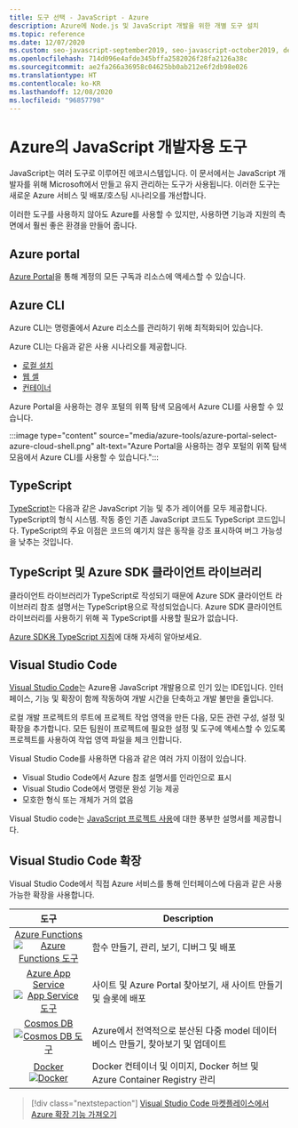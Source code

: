 ```yaml
---
title: 도구 선택 - JavaScript - Azure
description: Azure에 Node.js 및 JavaScript 개발을 위한 개별 도구 설치
ms.topic: reference
ms.date: 12/07/2020
ms.custom: seo-javascript-september2019, seo-javascript-october2019, devx-track-js
ms.openlocfilehash: 714d096e4afde345bffa2582026f28fa2126a38c
ms.sourcegitcommit: ae2fa266a36958c04625bb0ab212e6f2db98e026
ms.translationtype: HT
ms.contentlocale: ko-KR
ms.lasthandoff: 12/08/2020
ms.locfileid: "96857798"
---
```

# <a name="tools-for-javascript-developers-on-azure"></a>Azure의 JavaScript 개발자용 도구 

JavaScript는 여러 도구로 이루어진 에코시스템입니다. 이 문서에서는 JavaScript 개발자를 위해 Microsoft에서 만들고 유지 관리하는 도구가 사용됩니다. 이러한 도구는 새로운 Azure 서비스 및 배포/호스팅 시나리오를 개선합니다. 

이러한 도구를 사용하지 않아도 Azure를 사용할 수 있지만, 사용하면 기능과 지원의 측면에서 훨씬 좋은 환경을 만들어 줍니다. 

## <a name="azure-portal"></a>Azure portal

[Azure Portal](https://portal.azure.com/)을 통해 계정의 모든 구독과 리소스에 액세스할 수 있습니다. 

## <a name="azure-cli"></a>Azure CLI
Azure CLI는 명령줄에서 Azure 리소스를 관리하기 위해 최적화되어 있습니다. 

Azure CLI는 다음과 같은 사용 시나리오를 제공합니다.

* [로컬 설치](/cli/azure/install-az-cli2)
* [웹 셸](https://shell.azure.com/)
* [컨테이너](/cli/azure/run-azure-cli-docker)

Azure Portal을 사용하는 경우 포털의 위쪽 탐색 모음에서 Azure CLI를 사용할 수 있습니다.

:::image type="content" source="media/azure-tools/azure-portal-select-azure-cloud-shell.png" alt-text="Azure Portal을 사용하는 경우 포털의 위쪽 탐색 모음에서 Azure CLI를 사용할 수 있습니다.":::

## <a name="typescript"></a>TypeScript

[TypeScript](https://www.typescriptlang.org/download)는 다음과 같은 JavaScript 기능 및 추가 레이어를 모두 제공합니다. TypeScript의 형식 시스템. 작동 중인 기존 JavaScript 코드도 TypeScript 코드입니다. TypeScript의 주요 이점은 코드의 예기치 않은 동작을 강조 표시하여 버그 가능성을 낮추는 것입니다.

## <a name="typescript-and-the-azure-sdk-client-libraries"></a>TypeScript 및 Azure SDK 클라이언트 라이브러리

클라이언트 라이브러리가 TypeScript로 작성되기 때문에 Azure SDK 클라이언트 라이브러리 참조 설명서는 TypeScript용으로 작성되었습니다. Azure SDK 클라이언트 라이브러리를 사용하기 위해 꼭 TypeScript를 사용할 필요가 없습니다. 

[Azure SDK용 TypeScript 지침](https://azure.github.io/azure-sdk/typescript_introduction.html)에 대해 자세히 알아보세요.

## <a name="visual-studio-code"></a>Visual Studio Code

[Visual Studio Code](https://code.visualstudio.com)는 Azure용 JavaScript 개발용으로 인기 있는 IDE입니다. 인터페이스, 기능 및 확장이 함께 작동하여 개발 시간을 단축하고 개발 불만을 줄입니다. 

로컬 개발 프로젝트의 루트에 프로젝트 작업 영역을 만든 다음, 모든 관련 구성, 설정 및 확장을 추가합니다. 모든 팀원이 프로젝트에 필요한 설정 및 도구에 액세스할 수 있도록 프로젝트를 사용하여 작업 영역 파일을 체크 인합니다.

Visual Studio Code를 사용하면 다음과 같은 여러 가지 이점이 있습니다.

* Visual Studio Code에서 Azure 참조 설명서를 인라인으로 표시
* Visual Studio Code에서 명령문 완성 기능 제공
* 모호한 형식 또는 개체가 거의 없음

Visual Studio code는 [JavaScript 프로젝트 사용](https://code.visualstudio.com/docs/nodejs/working-with-javascript)에 대한 풍부한 설명서를 제공합니다. 

## <a name="visual-studio-code-extensions"></a>Visual Studio Code 확장
Visual Studio Code에서 직접 Azure 서비스를 통해 인터페이스에 다음과 같은 사용 가능한 확장을 사용합니다.

| 도구 | Description  |
|:---------:|---------|
| [Azure Functions](https://marketplace.visualstudio.com/items?itemName=ms-azuretools.vscode-azurefunctions "Azure Functions 확장에 연결") <br> [![Azure Functions 도구](media/node-azure-tools/icon-azure-functions.png)](https://marketplace.visualstudio.com/items?itemName=ms-azuretools.vscode-azurefunctions) | 함수 만들기, 관리, 보기, 디버그 및 배포|
| [Azure App Service](https://marketplace.visualstudio.com/items?itemName=ms-azuretools.vscode-azureappservice "Azure App Service 확장에 연결") <br> [![App Service 도구](media/node-azure-tools/icon-azure-app-service.png)](https://marketplace.visualstudio.com/items?itemName=ms-azuretools.vscode-azureappservice) | 사이트 및 Azure Portal 찾아보기, 새 사이트 만들기 및 슬롯에 배포 |
| [Cosmos DB](https://marketplace.visualstudio.com/items?itemName=ms-azuretools.vscode-cosmosdb "Cosmos DB 확장에 연결" )  <br> [![Cosmos DB 도구](media/node-azure-tools/icon-cosmos-db.png)](https://marketplace.visualstudio.com/items?itemName=ms-azuretools.vscode-cosmosdb)| Azure에서 전역적으로 분산된 다중 model 데이터베이스 만들기, 찾아보기 및 업데이트 |
| [Docker](https://marketplace.visualstudio.com/items?itemName=formulahendry.docker-explorer)   <br> [![Docker](media/node-azure-tools/icon-docker.png)](https://marketplace.visualstudio.com/items?itemName=formulahendry.docker-explorer)| Docker 컨테이너 및 이미지, Docker 허브 및 Azure Container Registry 관리 |

> [!div class="nextstepaction"]
> [Visual Studio Code 마켓플레이스에서 Azure 확장 기능 가져오기](https://marketplace.visualstudio.com/search?term=azure&target=VSCode&category=All%20categories&sortBy=Relevance)
